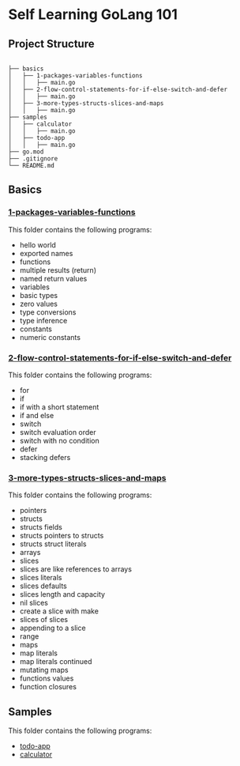 # Self Learning GoLang 101

## Project Structure

```

├── basics
│   ├── 1-packages-variables-functions
│   │   ├── main.go
│   ├── 2-flow-control-statements-for-if-else-switch-and-defer
│   │   ├── main.go
│   ├── 3-more-types-structs-slices-and-maps
│   │   ├── main.go
├── samples
│   ├── calculator
│   │   ├── main.go
│   ├── todo-app
│   │   ├── main.go
├── go.mod
├── .gitignore
└── README.md

```
## Basics

### [1-packages-variables-functions](basics%2F1-packages-variables-functions)

This folder contains the following programs:

* hello world
* exported names
* functions
* multiple results (return)
* named return values
* variables
* basic types
* zero values
* type conversions
* type inference
* constants
* numeric constants

### [2-flow-control-statements-for-if-else-switch-and-defer](basics%2F2-flow-control-statements-for-if-else-switch-and-defer)

This folder contains the following programs:

* for
* if
* if with a short statement
* if and else
* switch
* switch evaluation order
* switch with no condition
* defer
* stacking defers

### [3-more-types-structs-slices-and-maps](basics%2F3-more-types-structs-slices-and-maps)

This folder contains the following programs:

* pointers
* structs
* structs fields
* structs pointers to structs
* structs struct literals
* arrays
* slices
* slices are like references to arrays
* slices literals
* slices defaults
* slices length and capacity
* nil slices
* create a slice with make
* slices of slices
* appending to a slice
* range
* maps
* map literals
* map literals continued
* mutating maps
* functions values
* function closures

## Samples

This folder contains the following programs:

* [todo-app](samples%2Ftodo-app)
* [calculator](samples%2Fcalculator)